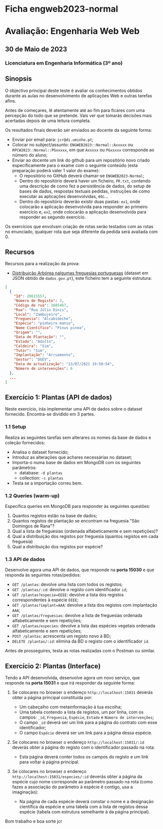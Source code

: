 # Ficha engweb2023-normal
# Avaliação: Engenharia Web Web
## 30 de Maio de 2023
### Licenciatura em Engenharia Informática (3º ano)
## Sinopsis

O objectivo principal deste teste é avaliar os conhecimentos obtidos durante as aulas no desenvolvimento de aplicações Web e outras tarefas afins.

Antes de começares, lê atentamente até ao fim para ficares com uma percepção do todo que se pretende. 
Vais ver que tomarás decisões mais acertadas depois de uma leitura completa.

Os resultados finais deverão ser enviados ao docente da seguinte forma:
* Enviar por email para: `jcr@di.uminho.pt`;
* Colocar no subject/assunto: `ENGWEB2023::Normal::Axxxxx` ou `RPCW2023::Normal::PGxxxxx`, em que `Axxxxx` ou `PGxxxxx` corresponde ao número do aluno;
* Enviar ao docente um link do github para um repositório novo criado especificamente para o exame com o seguinte conteúdo (esta preparação poderá valer 1 valor do exame):
    * O repositório no GitHub deverá chamar-se `ENGWEB2023-Normal`;
    * Dentro do repositório deverá haver um ficheiro, `PR.txt`, contendo uma descrição de como fez a persistência de dados, do setup de bases de dados, respostas textuais pedidas, instruções de como executar as aplicações desenvolvidas, etc...
    * Dentro do repositório deverão existir duas pastas: `ex1`, onde colocarão a aplicação desenvolvida para responder ao primeiro exercício e, `ex2`, onde colocarão a aplicação desenvolvida para responder ao segundo exercício.

Os exercícios que envolvam criação de rotas serão testados com as rotas no enunciado, qualquer rota que seja diferente da pedida será avaliada com 0.

## Recursos

Recursos para a realização da prova:
   * [Distribuição Arbórea nalgumas freguesias portuguesas](plantas.json) (dataset em JSON obtido de `dados.gov.pt`), este ficheiro tem a seguinte estrutura:

```json
[
  {
    "Id": 20615557,
    "Número de Registo": 3,
    "Código de rua": 1685467,
    "Rua": "Rua Júlio Dinis",
    "Local": "Zambujeiro",
    "Freguesia": "Alcabideche",
    "Espécie": "pinheiro manso",
    "Nome Científico": "Pinus pinea",
    "Origem": "",
    "Data de Plantação": "",
    "Estado": "Adulto",
    "Caldeira": "Sim",
    "Tutor": "Sim",
    "Implantação": "Arruamento",
    "Gestor": "DGEV",
    "Data de actualização": "23/07/2021 19:50:54",
    "Número de intervenções": 6
  },
  ...
]
```


## Exercício 1: Plantas (API de dados)

Neste exercício, irás implementar uma API de dados sobre o dataset fornecido.
Encontra-se dividido em 3 partes.

### 1.1 Setup 

Realiza as seguintes tarefas sem alterares os nomes da base de dados e coleção fornecidos:
* Analisa o dataset fornecido;
* Introduz as alterações que achares necessárias no dataset;
* Importa-o numa base de dados em MongoDB com os seguintes parâmetros:
    * database: `-d plantas`
    * collection: `-c plantas`
* Testa se a importação correu bem.

### 1.2 Queries (warm-up)

Especifica queries em MongoDB para responder às seguintes questões:
1. Quantos registos estão na base de dados;
2. Quantos registos de plantação se encontram na freguesia "São Domingos de Rana"?
3. Qual a lista de freguesias (ordenada alfabeticamente e sem repetições)? 
4. Qual a distribuição dos registos por freguesia (quantos registos em cada freguesia)
5. Qual a distribuição dos registos por espécie?

### 1.3 API de dados

Desenvolve agora uma API de dados, que responde na **porta 15030** e que responda às seguintes rotas/pedidos:

* `GET /plantas`: devolve uma lista com todos os registos;
* `GET /plantas/:id`: devolve o registo com identificador `id`;
* `GET /plantas?especie=EEEE`: devolve a lista dos registos correspondentes à espécie `EEEE`;
* `GET /plantas?implant=AAA`: devolve a lista dos registos com implantação `AAA`;
* `GET /plantas/freguesias`: devolve a lista de freguesias ordenada alfabeticamente e sem repetições;
* `GET /plantas/especies`: devolve a lista das espécies vegetais ordenada alfabeticamente e sem repetições;
* `POST /plantas`: acrescenta um registo novo à BD;
* `DELETE /plantas/:id`: elimina da BD o registo com o identificador `id`.

Antes de prosseguires, testa as rotas realizadas com o Postman ou similar.


## Exercício 2: Plantas (Interface)

Tendo a API desenvolvida, desenvolve agora um novo serviço, que responde na **porta 15031** e que irá responder da seguinte forma:
1. Se colocares no browser o endereço `http://localhost:15031` deverás obter a página principal constituída por:
    * Um cabeçalho com metainformação à tua escolha;
    * Uma tabela contendo a lista de registos, um por linha, com os campos: `_id`, `Freguesia`, `Espécie`, `Estado` e `Número de intervenções`;
    * O campo `_id` deverá ser um link para a página do contrato com esse identificador;
    * O campo `Espécie` deverá ser um link para a página dessa espécie.

2. Se colocares no browser o endereço `http://localhost:15031/:id` deverás obter a página do registo com o identificador passado na rota:
    * Esta página deverá conter todos os campos do registo e um link para voltar à página principal.

3. Se colocares no browser o endereço `http://localhost:15031/especies/:id` deverás obter a página da espécie cujo nome corresponde ao parâmetro passado na rota (como fazes a associação do parâmetro à espécie é contigo, usa a imaginação):
    * Na página de cada espécie deverá constar o nome e a designação científica da espécie e uma tabela com a lista de registos dessa espécie (tabela com estrutura semelhante à da página principal).


Bom trabalho e boa sorte 
jcr
